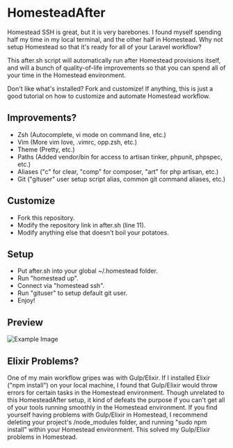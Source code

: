 # HomesteadAfter

Homestead SSH is great, but it is very barebones.  I found myself spending half my time in my local terminal, and the other half in Homestead.  Why not setup Homestead so that it's ready for all of your Laravel workflow?

This after.sh script will automatically run after Homestead provisions itself, and will a bunch of quality-of-life improvements so that you can spend all of your time in the Homestead environment.

Don't like what's installed?  Fork and customize!  If anything, this is just a good tutorial on how to customize and automate Homestead workflow.

## Improvements?

- Zsh (Autocomplete, vi mode on command line, etc.)
- Vim (More vim love, .vimrc, opp.zsh, etc.)
- Theme (Pretty, etc.)
- Paths (Added vendor/bin for access to artisan tinker, phpunit, phpspec, etc.)
- Aliases ("c" for clear, "comp" for composer, "art" for php artisan, etc.)
- Git ("gituser" user setup script alias, common git command aliases, etc.)

## Customize

- Fork this repository.
- Modify the repository link in after.sh (line 11).
- Modify anything else that doesn't boil your potatoes.

## Setup

- Put after.sh into your global ~/.homestead folder.
- Run "homestead up".
- Connect via "homestead ssh".
- Run "gituser" to setup default git user.
- Enjoy!

## Preview

![Example Image](http://puu.sh/g2ZyN/bca5b3233a.png)

## Elixir Problems?

One of my main workflow gripes was with Gulp/Elixir.  If I installed Elixir ("npm install") on your local machine, I found that Gulp/Elixir would throw errors for certain tasks in the Homestead environment.  Though unrelated to this HomesteadAfter setup, it kind of defeats the purpose if you can't get all of your tools running smoothly in the Homestead environment.  If you find yourself having problems with Gulp/Elixir in Homestead, I recommend deleting your project's /node_modules folder, and running "sudo npm install" within your Homestead environment.  This solved my Gulp/Elixir problems in Homestead.
